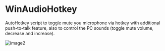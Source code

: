 # WinAudioHotkey
AutoHotkey script to toggle mute you microphone via hotkey with additional push-to-talk feature, also to control the PC sounds (toggle mute volume, decrease and increase).

![image2](https://user-images.githubusercontent.com/41299807/165387119-29464e8e-6f8d-495b-be60-7b23d3c32756.png)
